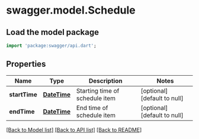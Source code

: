 # swagger.model.Schedule

## Load the model package
```dart
import 'package:swagger/api.dart';
```

## Properties
Name | Type | Description | Notes
------------ | ------------- | ------------- | -------------
**startTime** | [**DateTime**](DateTime.md) | Starting time of schedule item | [optional] [default to null]
**endTime** | [**DateTime**](DateTime.md) | End time of schedule item | [optional] [default to null]

[[Back to Model list]](../README.md#documentation-for-models) [[Back to API list]](../README.md#documentation-for-api-endpoints) [[Back to README]](../README.md)


